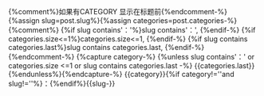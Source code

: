 {%comment%}如果有CATEGORY 显示在标题前{%endcomment-%}
{%assign slug=post.slug%}{%assign categories=post.categories-%}
{%comment%}
  {%if slug contains'：'%}slug contains'：', {%endif-%}
  {%if categories.size<=1%}categories.size<=1, {%endif-%}
  {%if slug contains categories.last%}slug contains categories.last, {%endif-%}
{%endcomment-%}
{%capture category-%}
{%unless slug contains'：' or categories.size <=1
  or slug contains categories.last -%}
  {{categories.last}}{%endunless%}{%endcapture-%}
{{category}}{%if category!=''and slug!=''%}：{%endif%}{{slug-}}
